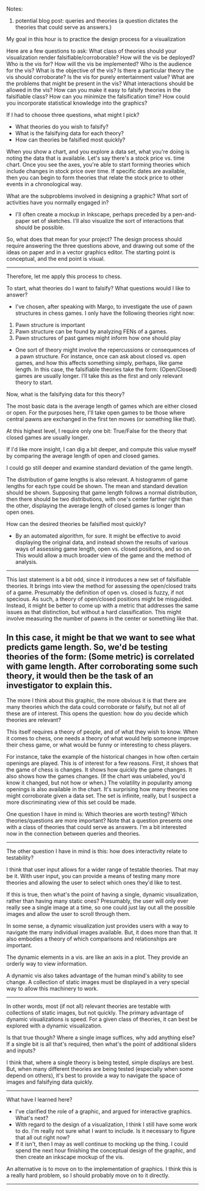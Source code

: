 Notes: 
1. potential blog post: queries and theories (a question dictates the theories that could serve as answers.)

My goal in this hour is to practice the design process for a visualization 

Here are a few questions to ask: 
What class of theories should your visualization render falsifiable/corroborable? 
How will the vis be deployed?
Who is the vis for? 
How will the vis be implemented? 
Who is the audience for the vis? 
What is the objective of the vis? 
Is there a particular theory the vis should corroborate?
Is the vis for purely entertainment value? 
What are the problems that might be present in the vis? 
What interactions should be allowed in the vis? 
How can you make it easy to falsify theories in the falsifiable class? 
How can you minimize the falsification time? 
How could you incorporate statistical knowledge into the graphics? 

If I had to choose three questions, what might I pick? 
- What theories do you wish to falsify? 
- What is the falsifying data for each theory?
- How can theories be falsified most quickly?

When you show a chart, and you explore a data set, what you're doing is noting the data that is available. Let's say there's a stock price vs. time chart. Once you see the axes, you're able to start forming theories which include changes in stock price over time. If specific dates are available, then you can begin to form theories that relate the stock price to other events in a chronological way. 

What are the subproblems involved in designing a graphic? 
What sort of activities have you normally engaged in? 
 - I'll often create a mockup in Inkscape, perhaps preceded by a pen-and-paper set of sketches. I'll also visualize the sort of interactions that should be possible. 

So, what does that mean for your project? 
The design process should require answering the three questions above, and drawing out some of the ideas on paper and in a vector graphics editor. The starting point is conceptual, and the end point is visual. 

----
Therefore, let me apply this process to chess. 

To start, what theories do I want to falsify? What questions would I like to answer?
 - I've chosen, after speaking with Margo, to investigate the use of pawn structures in chess games. I only have the following theories right now: 
 1. Pawn structure is important
 2. Pawn structure can be found by analyzing FENs of a games. 
 3. Pawn structures of past games might inform how one should play
 - One sort of theory might involve the repercussions or consequences of a pawn structure. For instance, once can ask about closed vs. open games, and how this affects something simply, perhaps, like game length. In this case, the falsifiable theories take the form: (Open/Closed) games are usually longer. I'll take this as the first and only relevant theory to start. 

Now, what is the falsifying data for this theory? 

The most basic data is the average length of games which are either closed or open. For the purposes here, I'll take open games to be those where central pawns are exchanged in the first ten moves (or something like that). 

At this highest level, I require only one bit: True/False for the theory that closed games are usually longer. 

If I'd like more insight, I can dig a bit deeper, and compute this value myself by comparing the average length of open and closed games. 

I could go still deeper and examine standard deviation of the game length. 

The distribution of game lengths is also relevant. A histogramm of game lengths for each type could be shown. The mean and standard devation should be shown. Supposing that game length follows a normal distribution, then there should be two distributions, with one's center farther right than the other, displaying the average length of closed games is longer than open ones. 

How can the desired theories be falsified most quickly? 
 - By an automated algorithm, for sure. It might be effective to avoid displaying the original data, and instead shown the results of various ways of assessing game length, open vs. closed positions, and so on. This would allow a much broader view of the game and the method of analysis. 

--- 
This last statement is a bit odd, since it introduces a new set of falsifiable theories. It brings into view the method for assessing the open/closed traits of a game. Presumably the definition of open vs. closed is fuzzy, if not specious. As such, a theory of open/closed positions might be misguided. Instead, it might be better to come up with a metric that addresses the same issues as that distinction, but without a hard classification. This might involve measuring the number of pawns in the center or something like that. 

In this case, it might be that we want to see what predicts game length. So, we'd be testing theories of the form: (Some metric) is correlated with game length. After corroborating some such theory, it would then be the task of an investigator to explain this. 
---
The more I think about this graphic, the more obvious it is that there are many theories which the data could corroborate or falsify, but not all of these are of interest. This opens the question: how do you decide which theories are relevant?

This itself requires a theory of people, and of what they wish to know. When it comes to chess, one needs a theory of what would help someone improve their chess game, or what would be funny or interesting to chess players. 

For instance, take the example of the historical changes in how often certain openings are played. This is of interest for a few reasons. First, it shows that the game of chess is changes. It shows how quickly the game changes. It also shows how the games changes. (If the chart was unlabeled, you'd know it changed, but not how or when.) The volatility in popularity among openings is also available in the chart. It's surprising how many theories one might corroborate given a data set. The set is infinite, really, but I suspect a more discriminating view of this set could be made. 

One question I have in mind is: Which theories are worth testing? Which theories/questions are more important? Note that a question presents one with a class of theories that could serve as answers. I'm a bit interested now in the connection between queries and theories. 

---
The other question I have in mind is this: how does interactivity relate to testability? 

I think that user input allows for a wider range of testable theories. That may be it. With user input, you can provide a means of testing many more theories and allowing the user to select which ones they'd like to test. 

If this is true, then what's the point of having a single, dynamic visualization, rather than having many static ones? Presumably, the user will only ever really see a single image at a time, so one could just lay out all the possible images and allow the user to scroll through them.

In some sense, a dynamic visualization just provides users with a way to navigate the many individual images available. But, it does more than that. It also embodies a theory of which comparisons and relationships are important. 

The dynamic elements in a vis. are like an axis in a plot. They provide an orderly way to view information. 

A dynamic vis also takes advantage of the human mind's ability to see change. A collection of static images must be displayed in a very special way to allow this machinery to work. 

---
In other words, most (if not all) relevant theories are testable with collections of static images, but not quickly. The primary advantage of dynamic visualizations is speed. For a given class of theories, it can best be explored with a dynamic visualization. 

Is that true though? Where a single image suffices, why add anything else? If a single bit is all that's required, then what's the point of additional sliders and inputs? 

I think that, where a single theory is being tested, simple displays are best. But, when many different theories are being tested (especially when some depend on others), it's best to provide a way to navigate the space of images and falsifying data quickly. 

---
What have I learned here? 
 - I've clarified the role of a graphic, and argued for interactive graphics.
What's next? 
 - With regard to the design of a visualization, I think I still have some work to do. I'm really not sure what I want to include. 
Is it necessary to figure that all out right now? 
 - If it isn't, then I may as well continue to mocking up the thing. 
I could spend the next hour finishing the conceptual design of the graphic, and then create an inkscape mockup of the vis. 

An alternative is to move on to the implementation of graphics. I think this is a really hard problem, so I should probably move on to it directly. 

---
